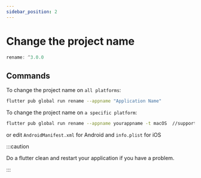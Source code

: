 ```yaml
---
sidebar_position: 2
---
```


# Change the project name

```js title="Used packages"
rename: ^3.0.0
```

## Commands

To change the project name on `all platforms`:

```bash
flutter pub global run rename --appname "Application Name"
```

To change the project name on `a specific platform`:

```bash
flutter pub global run rename --appname yourappname -t macOS  //support also ios and android
```

or edit `AndroidManifest.xml` for Android and `info.plist` for iOS

:::caution

Do a flutter clean and restart your application if you have a problem.

:::
